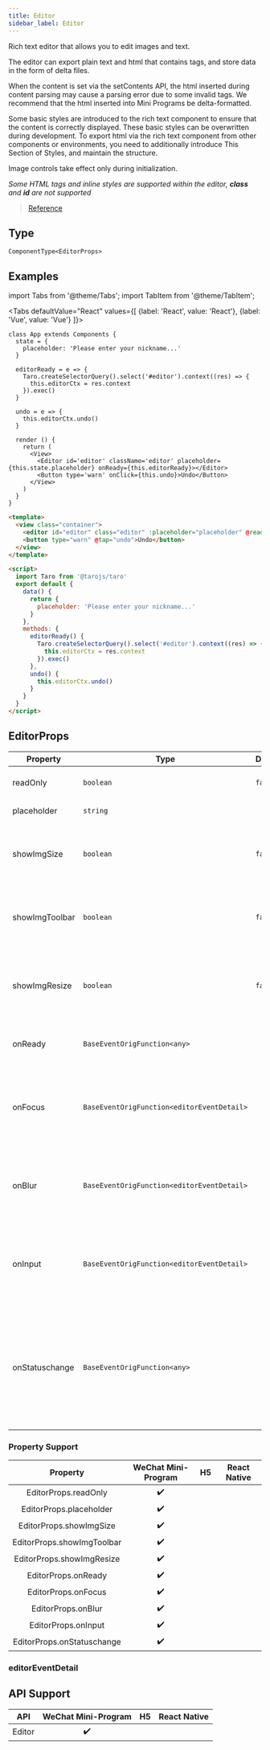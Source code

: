 ```yaml
---
title: Editor
sidebar_label: Editor
---
```


Rich text editor that allows you to edit images and text.

The editor can export plain text and html that contains tags, and store data in the form of delta files.

When the content is set via the setContents API, the html inserted during content parsing may cause a parsing error due to some invalid tags. We recommend that the html inserted into Mini Programs be delta-formatted.

Some basic styles are introduced to the rich text component to ensure that the content is correctly displayed. These basic styles can be overwritten during development. To export html via the rich text component from other components or environments, you need to additionally introduce This Section of Styles, and maintain the <ql-container><ql-editor></ql-editor></ql-container> structure.

Image controls take effect only during initialization.

*Some HTML tags and inline styles are supported within the editor, **class** and **id** are not supported*

> [Reference](https://developers.weixin.qq.com/miniprogram/en/dev/component/editor.html)

## Type

```tsx
ComponentType<EditorProps>
```

## Examples

import Tabs from '@theme/Tabs';
import TabItem from '@theme/TabItem';

<Tabs
  defaultValue="React"
  values={[
    {label: 'React', value: 'React'},
    {label: 'Vue', value: 'Vue'}
  ]}>
<TabItem value="React">

```tsx
class App extends Components {
  state = {
    placeholder: 'Please enter your nickname...'
  }

  editorReady = e => {
    Taro.createSelectorQuery().select('#editor').context((res) => {
      this.editorCtx = res.context
    }).exec()
  }

  undo = e => {
    this.editorCtx.undo()
  }

  render () {
    return (
      <View>
        <Editor id='editor' className='editor' placeholder={this.state.placeholder} onReady={this.editorReady}></Editor>
        <Button type='warn' onClick={this.undo}>Undo</Button>
      </View>
    )
  }
}
```
</TabItem>

<TabItem value="Vue">

```html
<template>
  <view class="container">
    <editor id="editor" class="editor" :placeholder="placeholder" @ready="editorReady"></editor>
    <button type="warn" @tap="undo">Undo</button>
  </view>
</template>

<script>
  import Taro from '@tarojs/taro'
  export default {
    data() {
      return {
        placeholder: 'Please enter your nickname...'
      }
    },
    methods: {
      editorReady() {
        Taro.createSelectorQuery().select('#editor').context((res) => {
          this.editorCtx = res.context
        }).exec()
      },
      undo() {
        this.editorCtx.undo()
      }
    }
  }
</script>
```
  
</TabItem>
</Tabs>

## EditorProps

<table>
  <thead>
    <tr>
      <th>Property</th>
      <th>Type</th>
      <th style={{ textAlign: "center"}}>Default</th>
      <th style={{ textAlign: "center"}}>Required</th>
      <th>Description</th>
    </tr>
  </thead>
  <tbody>
    <tr>
      <td>readOnly</td>
      <td><code>boolean</code></td>
      <td style={{ textAlign: "center"}}><code>false</code></td>
      <td style={{ textAlign: "center"}}>No</td>
      <td>Sets the editor to read-only</td>
    </tr>
    <tr>
      <td>placeholder</td>
      <td><code>string</code></td>
      <td style={{ textAlign: "center"}}></td>
      <td style={{ textAlign: "center"}}>No</td>
      <td>Prompts information</td>
    </tr>
    <tr>
      <td>showImgSize</td>
      <td><code>boolean</code></td>
      <td style={{ textAlign: "center"}}><code>false</code></td>
      <td style={{ textAlign: "center"}}>No</td>
      <td>Displays the image size control when the image is tapped</td>
    </tr>
    <tr>
      <td>showImgToolbar</td>
      <td><code>boolean</code></td>
      <td style={{ textAlign: "center"}}><code>false</code></td>
      <td style={{ textAlign: "center"}}>No</td>
      <td>Displays the toolbar control when the image is tapped</td>
    </tr>
    <tr>
      <td>showImgResize</td>
      <td><code>boolean</code></td>
      <td style={{ textAlign: "center"}}><code>false</code></td>
      <td style={{ textAlign: "center"}}>No</td>
      <td>Displays the size change control when the image is tapped</td>
    </tr>
    <tr>
      <td>onReady</td>
      <td><code>BaseEventOrigFunction&lt;any&gt;</code></td>
      <td style={{ textAlign: "center"}}></td>
      <td style={{ textAlign: "center"}}>No</td>
      <td>Triggered after the editor is initialized</td>
    </tr>
    <tr>
      <td>onFocus</td>
      <td><code>BaseEventOrigFunction&lt;editorEventDetail&gt;</code></td>
      <td style={{ textAlign: "center"}}></td>
      <td style={{ textAlign: "center"}}>No</td>
      <td>Triggered when the editor is focused.<br />event.detail = {`{ html, text, delta }`}</td>
    </tr>
    <tr>
      <td>onBlur</td>
      <td><code>BaseEventOrigFunction&lt;editorEventDetail&gt;</code></td>
      <td style={{ textAlign: "center"}}></td>
      <td style={{ textAlign: "center"}}>No</td>
      <td>Triggered when the editor is unfocused.<br />detail = {`{ html, text, delta }`}</td>
    </tr>
    <tr>
      <td>onInput</td>
      <td><code>BaseEventOrigFunction&lt;editorEventDetail&gt;</code></td>
      <td style={{ textAlign: "center"}}></td>
      <td style={{ textAlign: "center"}}>No</td>
      <td>Triggered when the editor content changes.<br />detail = {`{ html, text, delta }`}</td>
    </tr>
    <tr>
      <td>onStatuschange</td>
      <td><code>BaseEventOrigFunction&lt;any&gt;</code></td>
      <td style={{ textAlign: "center"}}></td>
      <td style={{ textAlign: "center"}}>No</td>
      <td>Triggered when styles in the editor are changed via Context. It returns the styles that are set for the selected area.</td>
    </tr>
  </tbody>
</table>

### Property Support

| Property | WeChat Mini-Program | H5 | React Native |
| :---: | :---: | :---: | :---: |
| EditorProps.readOnly | ✔️ |  |  |
| EditorProps.placeholder | ✔️ |  |  |
| EditorProps.showImgSize | ✔️ |  |  |
| EditorProps.showImgToolbar | ✔️ |  |  |
| EditorProps.showImgResize | ✔️ |  |  |
| EditorProps.onReady | ✔️ |  |  |
| EditorProps.onFocus | ✔️ |  |  |
| EditorProps.onBlur | ✔️ |  |  |
| EditorProps.onInput | ✔️ |  |  |
| EditorProps.onStatuschange | ✔️ |  |  |

### editorEventDetail

## API Support

| API | WeChat Mini-Program | H5 | React Native |
| :---: | :---: | :---: | :---: |
| Editor | ✔️ |  |  |

